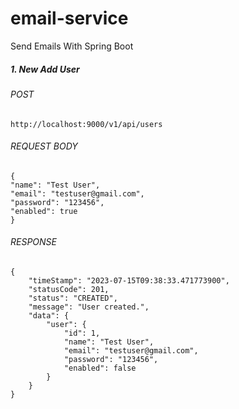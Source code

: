 # email-service
Send Emails With Spring Boot

##### 1. New Add User
###### POST
``http://localhost:9000/v1/api/users ``
###### REQUEST BODY
````
{
"name": "Test User",
"email": "testuser@gmail.com",
"password": "123456",
"enabled": true
}
````
###### RESPONSE
````
{
    "timeStamp": "2023-07-15T09:38:33.471773900",
    "statusCode": 201,
    "status": "CREATED",
    "message": "User created.",
    "data": {
        "user": {
            "id": 1,
            "name": "Test User",
            "email": "testuser@gmail.com",
            "password": "123456",
            "enabled": false
        }
    }
}
````
